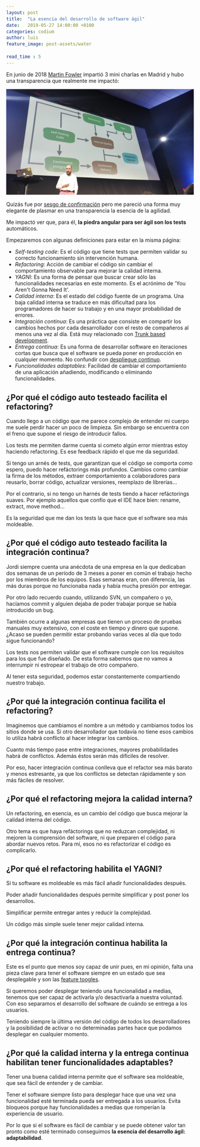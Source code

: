 ```yaml
---
layout: post
title:  "La esencia del desarrollo de software ágil"
date:   2019-05-27 14:00:00 +0100
categories: codium
author: luis
feature_image: post-assets/water

read_time : 5
---
```

 
En junio de 2018 [Martin Fowler](https://twitter.com/martinfowler) impartió 3 mini charlas en Madrid y hubo una transparencia que realmente me impactó:
 
![Responsive features slide](img/post-assets/martin-fowler.jpg)

Quizás fue por [sesgo de confirmación](https://es.wikipedia.org/wiki/Sesgo_de_confirmaci%C3%B3n) pero me pareció una forma muy elegante de plasmar en una transparencia la esencia de la agilidad.

Me impactó ver que, para él, **la piedra angular para ser ágil son los tests** automáticos.

Empezaremos con algunas definiciones para estar en la misma página:

- _Self-testing code_: Es el código que tiene tests que permiten validar su correcto funcionamiento sin intervención humana.
- _Refactoring_: Acción de cambiar el código sin cambiar el comportamiento observable para mejorar la calidad interna.
- _YAGNI_: Es una forma de pensar que buscar crear sólo las funcionalidades necesarias en este momento. Es el acrónimo de 'You Aren't Gonna Need It'. 
- _Calidad interna_: Es el estado del código fuente de un programa. Una baja calidad interna se traduce en más dificultad para los programadores de hacer su trabajo y en una mayor probabilidad de errores.
- _Integración continua_: Es una práctica que consiste en compartir los cambios hechos por cada desarrollador con el resto de compañeros al menos una vez al día. Está muy relacionado con [Trunk based development](https://trunkbaseddevelopment.com/).
- _Entrega continua_: Es una forma de desarrollar software en iteraciones cortas que busca que el software se pueda poner en producción en cualquier momento. No confundir con [despliegue continuo](https://en.wikipedia.org/wiki/Continuous_deployment).
- _Funcionalidades adaptables_: Facilidad de cambiar el comportamiento de una aplicación añadiendo, modificando o eliminando funcionalidades.


## ¿Por qué el código auto testeado facilita el refactoring?
Cuando llego a un código que me parece complejo de entender mi cuerpo me suele perdir hacer un poco de limpieza. Sin embargo se encuentra con el freno que supone el riesgo de introducir fallos.

Los tests me permiten darme cuenta si cometo algún error mientras estoy haciendo refactoring. Es ese feedback rápido el que me da seguridad. 

Si tengo un arnés de tests, que garantizan que el código se comporta como espero, puedo hacer refáctorings más profundos. Cambios como cambiar la firma de los métodos, extraer comportamiento a colaboradores para reusarlo, borrar código, actualizar versiones, reemplazo de librerías...

Por el contrario, si no tengo un harnés de tests tiendo a hacer refáctorings suaves. Por ejemplo aquellos que confío que el IDE hace bien: rename, extract, move method...

Es la seguridad que me dan los tests la que hace que el software sea más moldeable.

## ¿Por qué el código auto testeado facilita la integración continua?
Jordi siempre cuenta una anécdota de una empresa en la que dedicaban dos semanas de un período de 3 meses a poner en común el trabajo hecho por los miembros de los equipos. Esas semanas eran, con diferencia, las más duras porque no funcionaba nada y había mucha presión por entregar.

Por otro lado recuerdo cuando, utilizando SVN, un compañero o yo, hacíamos commit y alguien dejaba de poder trabajar porque se había introducido un bug.

También ocurre a algunas empresas que tienen un proceso de pruebas manuales muy extensivo, con el coste en tiempo y dinero que supone. ¿Acaso se pueden permitir estar probando varias veces al día que todo sigue funcionando?

Los tests nos permiten validar que el software cumple con los requisitos para los que fue diseñado. De esta forma sabemos que no vamos a interrumpir ni estropear el trabajo de otro compañero.

Al tener esta seguridad, podemos estar constantemente compartiendo nuestro trabajo.

## ¿Por qué la integración continua facilita el refactoring?
Imaginemos que cambiamos el nombre a un método y cambiamos todos los sitios donde se usa. Si otro desarrollador que todavía no tiene esos cambios lo utiliza habrá conflicto al hacer integrar los cambios.

Cuanto más tiempo pase entre integraciones, mayores probabilidades habrá de conflictos. Además éstos serán más difíciles de resolver.

Por eso, hacer integración continua conlleva que el refactor sea más barato y menos estresante, ya que los conflictos se detectan rápidamente y son más fáciles de resolver.

## ¿Por qué el refactoring mejora la calidad interna?
Un refactoring, en esencia, es un cambio del código que busca mejorar la calidad interna del código.

Otro tema es que haya refáctorings que no reduzcan complejidad, ni mejoren la comprensión del software, ni que preparen el código para abordar nuevos retos. Para mí, esos no es refactorizar el código es complicarlo.

## ¿Por qué el refactoring habilita el YAGNI?
Si tu software es moldeable es más fácil añadir funcionalidades después.

Poder añadir funcionalidades después permite simplificar y post poner los desarrollos.

Simplificar permite entregar antes y reducir la complejidad.

Un código más simple suele tener mejor calidad interna.

## ¿Por qué la integración continua habilita la entrega continua?
Este es el punto que menos soy capaz de unir pues, en mi opinión, falta una pieza clave para tener el software siempre en un estado que sea desplegable y son las [feature toogles](https://martinfowler.com/articles/feature-toggles.html).

Si queremos poder desplegar teniendo una funcionalidad a medias, tenemos que ser capaz de activarla y/o desactivarla a nuestra voluntad. Con eso separamos el desarrollo del software de cuándo se entrega a los usuarios.

Teniendo siempre la última versión del código de todos los desarrolladores y la posibilidad de activar o no determinadas partes hace que podamos desplegar en cualquier momento.

## ¿Por qué la calidad interna y la entrega continua habilitan tener funcionalidades adaptables?
Tener una buena calidad interna permite que el software sea moldeable, que sea fácil de entender y de cambiar.

Tener el software siempre listo para desplegar hace que una vez una funcionalidad esté terminada pueda ser entregada a los usuarios. Evita bloqueos porque hay funcionalidades a medias que romperían la experiencia de usuario.

Por lo que si el software es fácil de cambiar y se puede obtener valor tan pronto como esté terminado conseguimos **la esencia del desarrollo ágil: adaptabilidad**.
